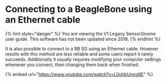 # Connecting to a BeagleBone using an Ethernet cable

{% hint style="danger" %}
You are viewing the V1 Legacy SensorGnome user guide. This software has not been updated since 2018.
{% endhint %}

It is also possible to connect to a BB SG using an Ethernet cable. However results with this method are less reliable and some users report it rarely succeeds. Additionally it usually requires modifying your computer settings whenever you connect, then changing them back when finished.&#x20;

{% embed url="https://www.youtube.com/watch?v=L0uhbUnng8E" %}

